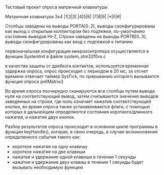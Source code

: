 Тестовый проект опроса матричной клавиатуры

Матричная клавиатура 3х4
|1|2|3|
|4|5|6|
|7|8|9|
|*|0|#|

Столбцы заведены на выводы PORTA[0..2], выводы сконфигурированы как выход с открытым коллектором без подтяжки, по-умолчанию состояние выводов HI-Z, 
Строки заведены на выводы PORTB[0..3], выводы сконфигурированы как вход с подтяжкой к питанию

первоначальная конфигурация микроконтрллера осуществляется  в функции SystemInit в файле system_stm32f0xx.c

в качестве защиты от дребезга контактов, используется временная задержка опроса, опрос происходит с периодом в 20 мс, за отсчет времени отвечает таймер SysTick, по прерыванию которого вызывается функция опроса pollMatrix()

Во время опроса поочередно сканируются все столбцы путем вывода нуля на соответствующий вывод, затем считываются значения выводов заведенных на строки, где ноль означает нажатие соответствующей кнопки, во время опроса также устанавливаются флаги, с помощью которых в дальнейшем определяются состояния короткого/длинного нажатия, и нажатие двух кнопок.

Разбор результатов опроса происходит в основном цикле программы в функции  keyHandle(), которая, в свою очередь, в случае возникновения определенного события такого как:
- короткое нажатие на одну клавишу
- короткое нажатие на две клавиши
- нажатие и удержание одной клавиши в течении 1 секунды
- нажатие и удержание двух клавиш в течении 1 секунды
будет вызывать необходимую функцию